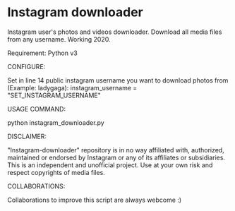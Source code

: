 # Instagram downloader
Instagram user's photos and videos downloader. Download all media files from any username. Working 2020.

Requirement: Python v3

CONFIGURE:

Set in line 14 public instagram username you want to download photos from (Example: ladygaga):
instagram_username = "SET_INSTAGRAM_USERNAME"

USAGE COMMAND:

python instagram_downloader.py

DISCLAIMER:

"Instagram-downloader" repository is in no way affiliated with, authorized, maintained or endorsed by Instagram or any of its affiliates or subsidiaries. This is an independent and unofficial project. Use at your own risk and respect copyrights of media files.

COLLABORATIONS:

Collaborations to improve this script are always webcome :)

